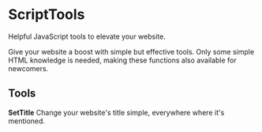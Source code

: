 # ScriptTools
Helpful JavaScript tools to elevate your website.

Give your website a boost with simple but effective tools. Only some simple HTML knowledge is needed, making these functions also available for newcomers.

## Tools
**SetTitle** Change your website's title simple, everywhere where it's mentioned.
